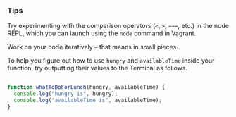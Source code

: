 ### Tips

Try experimenting with the comparison operators (`<`, `>`, `===`, etc.) in the node REPL, which you can launch using the `node` command in Vagrant.

Work on your code iteratively – that means in small pieces.

To help you figure out how to use `hungry` and `availableTime` inside your function, try outputting their values to the Terminal as follows.

``` javascript

function whatToDoForLunch(hungry, availableTime) {
  console.log("hungry is", hungry);
  console.log("availableTime is", availableTime);
}

```
